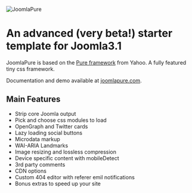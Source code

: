![JoomlaPure](https://s3-eu-west-1.amazonaws.com/joomlapure/images/joomlapure.png)

# An advanced (very beta!) starter template for Joomla3.1

JoomlaPure is based on the [Pure framework](http://purecss.io/) from Yahoo. A fully featured tiny css framework.

Documentation and demo available at [joomlapure.com](http://joomlapure.com).

## Main Features

- Strip core Joomla output
- Pick and choose css modules to load
- OpenGraph and Twitter cards
- Lazy loading social buttons
- Microdata markup
- WAI-ARIA Landmarks
- Image resizing and lossless compression
- Device specific content with mobileDetect
- 3rd party comments
- CDN options
- Custom 404 editor with referer emil notifications
- Bonus extras to speed up your site
